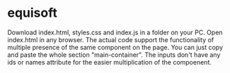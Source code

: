 # equisoft
Download index.html, styles.css and index.js in a folder on your PC. Open index.html in any browser. The actual code support the functionality of multiple presence of the same component on the page. You can just copy and paste the whole section "main-container". The inputs don't have any ids or names attribute for the easier multiplication of the compoenent.

